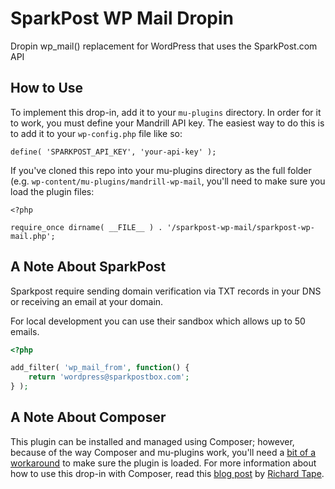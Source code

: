 # SparkPost WP Mail Dropin

Dropin wp_mail() replacement for WordPress that uses the SparkPost.com 
API

## How to Use

To implement this drop-in, add it to your `mu-plugins` directory. In 
order for it to work, you must define your Mandrill API key. The easiest 
way to do this is to add it to your `wp-config.php` file like so:

`define( 'SPARKPOST_API_KEY', 'your-api-key' );`

If you've cloned this repo into your mu-plugins directory as the full 
folder (e.g. `wp-content/mu-plugins/mandrill-wp-mail`, you'll need to 
make sure you load the plugin files:

```
<?php

require_once dirname( __FILE__ ) . '/sparkpost-wp-mail/sparkpost-wp-mail.php';
```

## A Note About SparkPost
 
Sparkpost require sending domain verification via TXT records in your
DNS or receiving an email at your domain.

For local development you can use their sandbox which allows up to 50 
emails.

```php
<?php

add_filter( 'wp_mail_from', function() {
    return 'wordpress@sparkpostbox.com';
} );
```

## A Note About Composer

This plugin can be installed and managed using Composer; however, 
because of the way Composer and mu-plugins work, you'll need a 
[bit of a workaround](https://gist.github.com/richardtape/05c70849e949a5017147) 
to make sure the plugin is loaded. For more information about how to use 
this drop-in with Composer, read this 
[blog post](https://richardtape.com/2014/08/22/composer-and-wordpress-mu-plugins/) 
by [Richard Tape](https://github.com/richardtape).